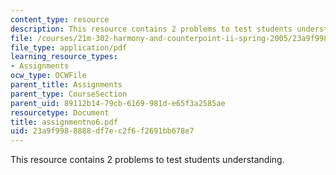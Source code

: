 ```yaml
---
content_type: resource
description: This resource contains 2 problems to test students understanding.
file: /courses/21m-302-harmony-and-counterpoint-ii-spring-2005/23a9f9988888df7ec2f6f2691bb678e7_assignmentno6.pdf
file_type: application/pdf
learning_resource_types:
- Assignments
ocw_type: OCWFile
parent_title: Assignments
parent_type: CourseSection
parent_uid: 89112b14-79cb-6169-981d-e65f3a2585ae
resourcetype: Document
title: assignmentno6.pdf
uid: 23a9f998-8888-df7e-c2f6-f2691bb678e7
---
```

This resource contains 2 problems to test students understanding.

